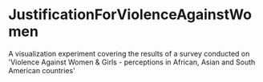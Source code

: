 # JustificationForViolenceAgainstWomen
A visualization experiment covering the results of a survey conducted on 'Violence Against Women &amp; Girls - perceptions in African, Asian and South American countries'
